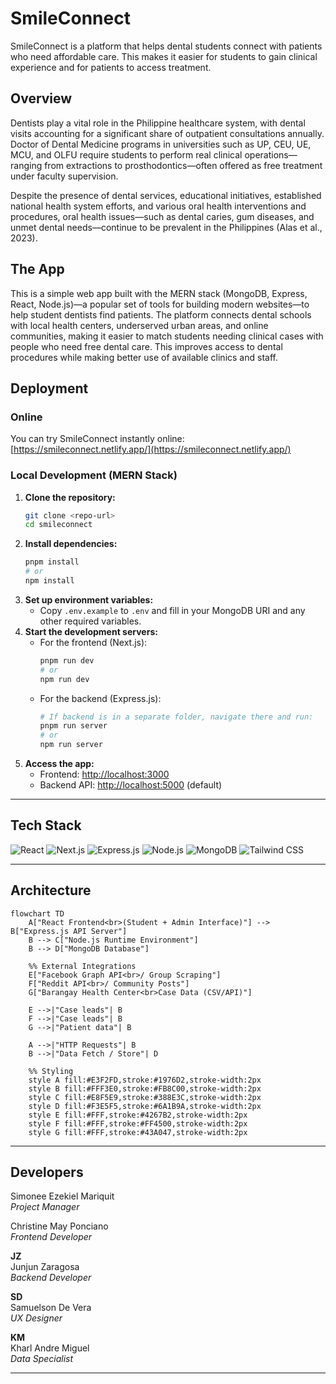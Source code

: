 # SmileConnect

SmileConnect is a platform that helps dental students connect with patients who need affordable care. This makes it easier for students to gain clinical experience and for patients to access treatment. 

## Overview

Dentists play a vital role in the Philippine healthcare system, with dental visits accounting for a significant share of outpatient consultations annually. Doctor of Dental Medicine programs in universities such as UP, CEU, UE, MCU, and OLFU require students to perform real clinical operations—ranging from extractions to prosthodontics—often offered as free treatment under faculty supervision.

Despite the presence of dental services, educational initiatives, established national health system efforts, and various oral health interventions and procedures, oral health issues—such as dental caries, gum diseases, and unmet dental needs—continue to be prevalent in the Philippines (Alas et al., 2023).

## The App

This is a simple web app built with the MERN stack (MongoDB, Express, React, Node.js)—a popular set of tools for building modern websites—to help student dentists find patients. 
The platform connects dental schools with local health centers, underserved urban areas, and online communities, making it easier to match students needing clinical cases with people who need free dental care. This improves access to dental procedures while making better use of available clinics and staff.

## Deployment

### Online

You can try SmileConnect instantly online:
[https://smileconnect.netlify.app/](https://smileconnect.netlify.app/)

### Local Development (MERN Stack)

1. **Clone the repository:**
   ```bash
   git clone <repo-url>
   cd smileconnect
   ```
2. **Install dependencies:**
   ```bash
   pnpm install
   # or
   npm install
   ```
3. **Set up environment variables:**
   - Copy `.env.example` to `.env` and fill in your MongoDB URI and any other required variables.
4. **Start the development servers:**
   - For the frontend (Next.js):
     ```bash
     pnpm run dev
     # or
     npm run dev
     ```
   - For the backend (Express.js):
     ```bash
     # If backend is in a separate folder, navigate there and run:
     pnpm run server
     # or
     npm run server
     ```
5. **Access the app:**
   - Frontend: [http://localhost:3000](http://localhost:3000)
   - Backend API: [http://localhost:5000](http://localhost:5000) (default)

---

## Tech Stack

![React](https://img.shields.io/badge/React-20232A?style=for-the-badge&logo=react&logoColor=61DAFB)
![Next.js](https://img.shields.io/badge/Next.js-000?style=for-the-badge&logo=nextdotjs&logoColor=white)
![Express.js](https://img.shields.io/badge/Express.js-404D59?style=for-the-badge)
![Node.js](https://img.shields.io/badge/Node.js-339933?style=for-the-badge&logo=nodedotjs&logoColor=white)
![MongoDB](https://img.shields.io/badge/MongoDB-4EA94B?style=for-the-badge&logo=mongodb&logoColor=white)
![Tailwind CSS](https://img.shields.io/badge/Tailwind_CSS-38B2AC?style=for-the-badge&logo=tailwind-css&logoColor=white)

---

## Architecture

```mermaid
flowchart TD
    A["React Frontend<br>(Student + Admin Interface)"] --> B["Express.js API Server"]
    B --> C["Node.js Runtime Environment"]
    B --> D["MongoDB Database"]

    %% External Integrations
    E["Facebook Graph API<br>/ Group Scraping"]
    F["Reddit API<br>/ Community Posts"]
    G["Barangay Health Center<br>Case Data (CSV/API)"]

    E -->|"Case leads"| B
    F -->|"Case leads"| B
    G -->|"Patient data"| B

    A -->|"HTTP Requests"| B
    B -->|"Data Fetch / Store"| D

    %% Styling
    style A fill:#E3F2FD,stroke:#1976D2,stroke-width:2px
    style B fill:#FFF3E0,stroke:#FB8C00,stroke-width:2px
    style C fill:#E8F5E9,stroke:#388E3C,stroke-width:2px
    style D fill:#F3E5F5,stroke:#6A1B9A,stroke-width:2px
    style E fill:#FFF,stroke:#4267B2,stroke-width:2px
    style F fill:#FFF,stroke:#FF4500,stroke-width:2px
    style G fill:#FFF,stroke:#43A047,stroke-width:2px
```

---

## Developers

Simonee Ezekiel Mariquit  
*Project Manager*  

Christine May Ponciano  
*Frontend Developer*  

**JZ**  
Junjun Zaragosa  
*Backend Developer*  

**SD**  
Samuelson De Vera  
*UX Designer*  

**KM**  
Kharl Andre Miguel  
*Data Specialist*  

---

